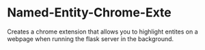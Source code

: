 # Named-Entity-Chrome-Exte

Creates a chrome extension that allows you to highlight entites on a webpage when running the flask server in the background.


